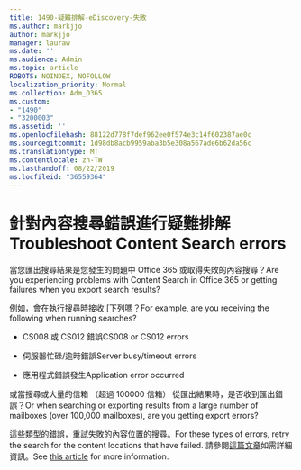 ```yaml
---
title: 1490-疑難排解-eDiscovery-失敗
ms.author: markjjo
author: markjjo
manager: lauraw
ms.date: ''
ms.audience: Admin
ms.topic: article
ROBOTS: NOINDEX, NOFOLLOW
localization_priority: Normal
ms.collection: Adm_O365
ms.custom:
- "1490"
- "3200003"
ms.assetid: ''
ms.openlocfilehash: 88122d778f7def962ee0f574e3c14f602387ae0c
ms.sourcegitcommit: 1d98db8acb9959aba3b5e308a567ade6b62da56c
ms.translationtype: MT
ms.contentlocale: zh-TW
ms.lasthandoff: 08/22/2019
ms.locfileid: "36559364"
---
```

# <a name="troubleshoot-content-search-errors"></a><span data-ttu-id="66f4e-102">針對內容搜尋錯誤進行疑難排解</span><span class="sxs-lookup"><span data-stu-id="66f4e-102">Troubleshoot Content Search errors</span></span>

<span data-ttu-id="66f4e-103">當您匯出搜尋結果是您發生的問題中 Office 365 或取得失敗的內容搜尋？</span><span class="sxs-lookup"><span data-stu-id="66f4e-103">Are you experiencing problems with Content Search in Office 365 or getting failures when you export search results?</span></span>

<span data-ttu-id="66f4e-104">例如，會在執行搜尋時接收 [下列嗎？</span><span class="sxs-lookup"><span data-stu-id="66f4e-104">For example, are you receiving the following when running searches?</span></span>

- <span data-ttu-id="66f4e-105">CS008 或 CS012 錯誤</span><span class="sxs-lookup"><span data-stu-id="66f4e-105">CS008 or CS012 errors</span></span>

- <span data-ttu-id="66f4e-106">伺服器忙碌/逾時錯誤</span><span class="sxs-lookup"><span data-stu-id="66f4e-106">Server busy/timeout errors</span></span>

- <span data-ttu-id="66f4e-107">應用程式錯誤發生</span><span class="sxs-lookup"><span data-stu-id="66f4e-107">Application error occurred</span></span>

<span data-ttu-id="66f4e-108">或當搜尋或大量的信箱 （超過 100000 信箱） 從匯出結果時，是否收到匯出錯誤？</span><span class="sxs-lookup"><span data-stu-id="66f4e-108">Or when searching or exporting results from a large number of mailboxes (over 100,000 mailboxes), are you getting export errors?</span></span>

<span data-ttu-id="66f4e-109">這些類型的錯誤，重試失敗的內容位置的搜尋。</span><span class="sxs-lookup"><span data-stu-id="66f4e-109">For these types of errors, retry the search for the content locations that have failed.</span></span> <span data-ttu-id="66f4e-110">請參閱[這篇文章](https://docs.microsoft.com/office365/securitycompliance/retry-failed-content-search)如需詳細資訊。</span><span class="sxs-lookup"><span data-stu-id="66f4e-110">See  [this article](https://docs.microsoft.com/office365/securitycompliance/retry-failed-content-search) for more information.</span></span>
